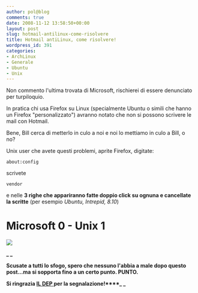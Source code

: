 ```yaml
---
author: pol@blog
comments: true
date: 2008-11-12 13:58:50+00:00
layout: post
slug: hotmail-antilinux-come-risolvere
title: Hotmail antiLinux, come risolvere!
wordpress_id: 391
categories:
- ArchLinux
- Generale
- Ubuntu
- Unix
---
```


Non commento l'ultima trovata di Microsoft, rischierei di essere denunciato per turpiloquio.

In pratica chi usa Firefox su Linux (specialmente Ubuntu o simili che hanno un Firefox "personalizzato") avranno notato che non si possono scrivere le mail con Hotmail.

Bene, Bill cerca di metterlo in culo a noi e noi lo mettiamo in culo a Bill, o no?

Unix user che avete questi problemi, aprite Firefox, digitate:


`about:config`



scrivete


`vendor`



e nelle **3 **righe che appariranno** fatte doppio click su ognuna e cancellate la scritte** (per esempio _Ubuntu, Intrepid, 8.10_)


# Microsoft 0 - Unix 1




![](http://www.puntigliosa.net/blog/wp-content/uploads/2007/03/fuck-winzoz.thumbnail.jpg)





**_
_**


**Scusate a tutti lo sfogo, spero che nessuno l'abbia a male dopo questo post...ma si sopporta fino a un certo punto. PUNTO.**





**Si ringrazia [IL DEP ](http://osteoblasti.netsons.org/2008/10/05/hotmail-su-linux-aggirare-la-finta-segnalazione-di-aggiornamento-browser/)per la segnalazione!****_
_**
